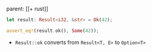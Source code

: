 parent: [[+ rust]]

```rust
let result: Result<i32, &str> = Ok(42);

assert_eq!(result.ok(), Some(42));
```

- `Result::ok` converts from `Result<T, E>` to `Option<T>`

